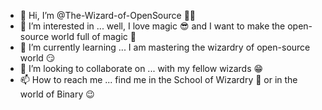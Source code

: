 - 👋 Hi, I’m @The-Wizard-of-OpenSource 🧙‍♂️
- 👀 I’m interested in ... well, I love magic 😎 and I want to make the open-source world full of magic 💖
- 🌱 I’m currently learning ... I am mastering the wizardry of open-source world 😏
- 💞️ I’m looking to collaborate on ... with my fellow wizards 😁
- 📫 How to reach me ... find me in the School of Wizardry 🏫 or in the world of Binary 😉 

<!---
The-Wizard-of-OpenSource/The-Wizard-of-OpenSource is a ✨ special ✨ repository because its `README.md` (this file) appears on your GitHub profile.
You can click the Preview link to take a look at your changes.
--->
